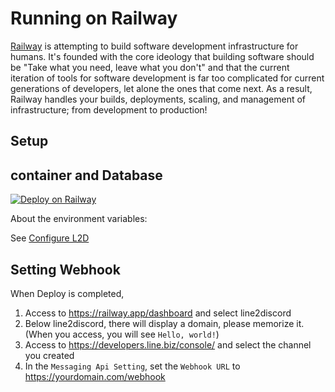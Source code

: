 # Running on Railway

[Railway](https://railway.app/) is attempting to build software development infrastructure for humans. It's founded with the core ideology that building software should be "Take what you need, leave what you don't" and that the current iteration of tools for software development is far too complicated for current generations of developers, let alone the ones that come next. As a result, Railway handles your builds, deployments, scaling, and management of infrastructure; from development to production!

## Setup

## container and Database

[![Deploy on Railway](https://railway.app/button.svg)](https://railway.app/new/template/rvH-WB?referralCode=l7uav7)

About the environment variables:

See [Configure L2D](../quickstart.md#configure-l2d)

## Setting Webhook

When Deploy is completed,
1. Access to https://railway.app/dashboard and select line2discord
2. Below line2discord, there will display a domain, please memorize it. (When you access, you will see `Hello, world!`)
3. Access to https://developers.line.biz/console/ and select the channel you created
4. In the `Messaging Api Setting`, set the `Webhook URL` to https://yourdomain.com/webhook
